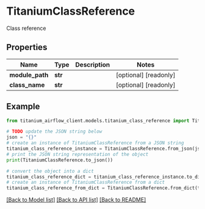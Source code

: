 # TitaniumClassReference

Class reference

## Properties

Name | Type | Description | Notes
------------ | ------------- | ------------- | -------------
**module_path** | **str** |  | [optional] [readonly] 
**class_name** | **str** |  | [optional] [readonly] 

## Example

```python
from titanium_airflow_client.models.titanium_class_reference import TitaniumClassReference

# TODO update the JSON string below
json = "{}"
# create an instance of TitaniumClassReference from a JSON string
titanium_class_reference_instance = TitaniumClassReference.from_json(json)
# print the JSON string representation of the object
print(TitaniumClassReference.to_json())

# convert the object into a dict
titanium_class_reference_dict = titanium_class_reference_instance.to_dict()
# create an instance of TitaniumClassReference from a dict
titanium_class_reference_from_dict = TitaniumClassReference.from_dict(titanium_class_reference_dict)
```
[[Back to Model list]](../README.md#documentation-for-models) [[Back to API list]](../README.md#documentation-for-api-endpoints) [[Back to README]](../README.md)



